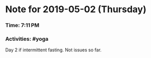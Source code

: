 # Note for 2019-05-02 (Thursday)
### Time: 7:11 PM
### Activities: #yoga

Day 2 if intermittent fasting. Not issues so far.
